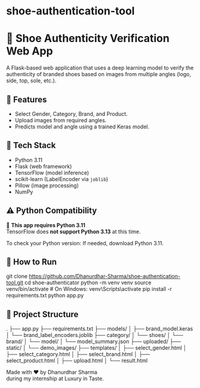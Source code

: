 # shoe-authentication-tool
# 👟 Shoe Authenticity Verification Web App

A Flask-based web application that uses a deep learning model to verify the authenticity of branded shoes based on images from multiple angles (logo, side, top, sole, etc.).

## 🔧 Features

- Select Gender, Category, Brand, and Product.
- Upload images from required angles.
- Predicts model and angle using a trained Keras model.

## 🧠 Tech Stack

- Python 3.11
- Flask (web framework)
- TensorFlow (model inference)
- scikit-learn (LabelEncoder via `joblib`)
- Pillow (image processing)
- NumPy

## ⚠️ Python Compatibility

📌 **This app requires Python 3.11**  
TensorFlow does **not support Python 3.13** at this time.

To check your Python version:
If needed, download Python 3.11.

## 🚀 How to Run

git clone https://github.com/Dhanurdhar-Sharma/shoe-authentication-tool.git
cd shoe-authenticator
python -m venv venv
source venv/bin/activate # On Windows: venv\Scripts\activate
pip install -r requirements.txt
python app.py


## 📁 Project Structure

.
├── app.py
├── requirements.txt
├── models/
│ ├── brand_model.keras
│ └── brand_label_encoders.joblib
├── category/
│ └── shoes/
│ └── brand/
│ └── model/
│ └── model_summary.json
├── uploaded/
├── static/
│ └── demo_images/
├── templates/
│ ├── select_gender.html
│ ├── select_category.html
│ ├── select_brand.html
│ ├── select_product.html
│ ├── upload.html
│ └── result.html


Made with ❤️ by Dhanurdhar Sharma  
during my internship at Luxury in Taste.
